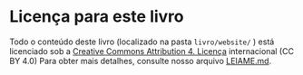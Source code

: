 # Licença para este livro

Todo o conteúdo deste livro (localizado na pasta `livro/website/` ) está licenciado sob a [Creative Commons Attribution 4. Licença](https://creativecommons.org/licenses/by/4.0/) internacional (CC BY 4.0) Para obter mais detalhes, consulte nosso arquivo [LEIAME.md](../../README.md).
